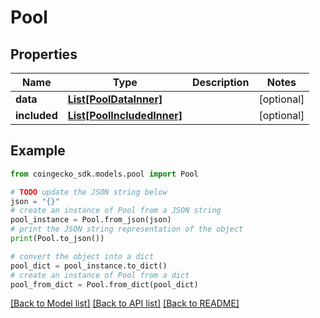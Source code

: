 # Pool


## Properties

Name | Type | Description | Notes
------------ | ------------- | ------------- | -------------
**data** | [**List[PoolDataInner]**](PoolDataInner.md) |  | [optional] 
**included** | [**List[PoolIncludedInner]**](PoolIncludedInner.md) |  | [optional] 

## Example

```python
from coingecko_sdk.models.pool import Pool

# TODO update the JSON string below
json = "{}"
# create an instance of Pool from a JSON string
pool_instance = Pool.from_json(json)
# print the JSON string representation of the object
print(Pool.to_json())

# convert the object into a dict
pool_dict = pool_instance.to_dict()
# create an instance of Pool from a dict
pool_from_dict = Pool.from_dict(pool_dict)
```
[[Back to Model list]](../README.md#documentation-for-models) [[Back to API list]](../README.md#documentation-for-api-endpoints) [[Back to README]](../README.md)


